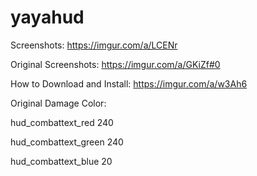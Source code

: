 # yayahud

Screenshots: https://imgur.com/a/LCENr

Original Screenshots: https://imgur.com/a/GKiZf#0

How to Download and Install: https://imgur.com/a/w3Ah6

Original Damage Color:

hud_combattext_red 240

hud_combattext_green 240

hud_combattext_blue 20
